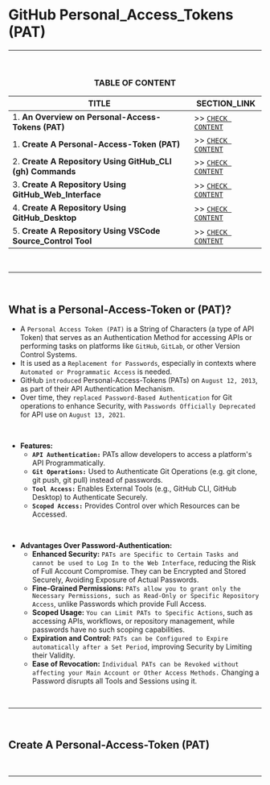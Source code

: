 # GitHub Personal_Access_Tokens (PAT)
---
<br>
<div align="center">
 
### TABLE OF CONTENT
 
| TITLE                                                                                                          | SECTION_LINK                                                                                  |
|----------------------------------------------------------------------------------------------------------------|-----------------------------------------------------------------------------------------------|
| 1.  **An Overview on Personal-Access-Tokens (PAT)**                                                            | >> [` CHECK CONTENT `](#what-is-a-personal-access-token-or-pat)                               |
| 1.  **Create A Personal-Access-Token (PAT)**                                                                   | >> [` CHECK CONTENT `](#create-a-personal-access-token-pat)                                   |
| 2.  **Create A Repository Using GitHub_CLI (gh) Commands**                                                     | >> [` CHECK CONTENT `](#repository-initialization--using-github_cli-gh--recommended)          |
| 3.  **Create A Repository Using GitHub_Web_Interface**                                                         | >> [` CHECK CONTENT `](#repository-initialization--using-github_website--recommended)         |
| 4.  **Create A Repository Using GitHub_Desktop**                                                               | >> [` CHECK CONTENT `](#repository-initialization--using-github_desktop-)                     |
| 5.  **Create A Repository Using VSCode Source_Control Tool**                                                   | >> [` CHECK CONTENT `](#repository-initialization--using-vscode-source-control-)              |
</div>
<br>

---
<br>

## What is a Personal-Access-Token or (PAT)?
  - A `Personal Access Token (PAT)` is a String of Characters (a type of API Token) that serves as an Authentication Method for accessing APIs or performing tasks on platforms like `GitHub`, `GitLab`, or other Version Control Systems.
  - It is used as a `Replacement for Passwords`, especially in contexts where `Automated or Programmatic Access` is needed.
  - GitHub `introduced` Personal-Access-Tokens (PATs) on `August 12, 2013`, as part of their API Authentication Mechanism.
  - Over time, they `replaced Password-Based Authentication` for Git operations to enhance Security, with `Passwords Officially Deprecated` for API use on `August 13, 2021`.
  <br>
  
  - **Features:**
    - **`API Authentication:`** PATs allow developers to access a platform's API Programmatically.
    - **`Git Operations:`** Used to Authenticate Git Operations (e.g. git clone, git push, git pull) instead of passwords.
    - **`Tool Access:`** Enables External Tools (e.g., GitHub CLI, GitHub Desktop) to Authenticate Securely.
    - **`Scoped Access:`** Provides Control over which Resources can be Accessed.
  <br>
  
  - **Advantages Over Password-Authentication:**
    - **Enhanced Security:** `PATs are Specific to Certain Tasks and cannot be used to Log In to the Web Interface`, reducing the Risk of Full Account Compromise. They can be Encrypted and Stored Securely, Avoiding Exposure of Actual Passwords.
    - **Fine-Grained Permissions:** `PATs allow you to grant only the Necessary Permissions, such as Read-Only or Specific Repository Access`, unlike Passwords which provide Full Access.
    - **Scoped Usage:** `You can Limit PATs to Specific Actions`, such as accessing APIs, workflows, or repository management, while passwords have no such scoping capabilities.
    - **Expiration and Control:** `PATs can be Configured to Expire automatically after a Set Period`, improving Security by Limiting their Validity.
    - **Ease of Revocation:** `Individual PATs can be Revoked without affecting your Main Account or Other Access Methods.` Changing a Password disrupts all Tools and Sessions using it.

<br>

---
<br>

## Create A Personal-Access-Token (PAT)

<br>

---
<br>
